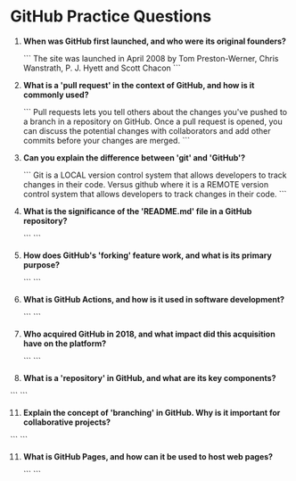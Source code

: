 # GitHub Practice Questions

1. **When was GitHub first launched, and who were its original founders?**

   \`\`\`
   The site was launched in April 2008 by Tom Preston-Werner, Chris Wanstrath, P. J. Hyett and Scott Chacon 
   \`\`\`

2. **What is a 'pull request' in the context of GitHub, and how is it commonly used?**

   \`\`\`
Pull requests lets you tell others about the changes you've pushed to a branch in a repository on GitHub. Once a pull request is opened, you can discuss the potential changes with collaborators and add other commits before your changes are merged.
   \`\`\`

3. **Can you explain the difference between 'git' and 'GitHub'?**

   \`\`\`
   Git is a LOCAL version control system that allows developers to track changes in their code. Versus github where it is a REMOTE version control system that allows developers to track changes in their code.
   \`\`\`

6. **What is the significance of the 'README.md' file in a GitHub repository?**

   \`\`\`
   \`\`\`

7. **How does GitHub's 'forking' feature work, and what is its primary purpose?**

   \`\`\`
   \`\`\`

8. **What is GitHub Actions, and how is it used in software development?**

   \`\`\`
   \`\`\`

9. **Who acquired GitHub in 2018, and what impact did this acquisition have on the platform?**

   \`\`\`
   \`\`\`

10. **What is a 'repository' in GitHub, and what are its key components?**

   \`\`\`
   \`\`\`

11. **Explain the concept of 'branching' in GitHub. Why is it important for collaborative projects?**

   \`\`\`
   \`\`\`

11. **What is GitHub Pages, and how can it be used to host web pages?**

    \`\`\`
    \`\`\`

